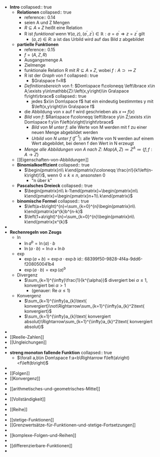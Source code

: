 - **Intro**
  collapsed:: true
	- **Relationen**
	  collapsed:: true
		- reference:: 0.14
		- seien A und Z Mengen
		- $R\subseteq A\times Z$ heißt eine Relation
		- R ist *funktional* wenn $\forall\left(a,z\right),\left(a^{\prime},z^{\prime}\right)\in\mathbb{R}:a=a^{\prime}\Rightarrow z=z^{\prime}$ gilt
			- $\left(a,z\right)\in R$: a ist das Urbild wird auf das Bild z abgebildet
	- **partielle Funktionen**
		- reference:: 0.15
		- $f=\left(A,Z,R\right)$
		- Ausgangsmenge A
		- Zielmenge
		- funktionale Relation R mit $R\subseteq A\times Z$, wobei $f:A\supset\mapsto Z$
		- R ist der *Graph* von f
		  collapsed:: true
			- $Gra\space f=R$
		- *Definitionsbereich* von f: $Dom\space f\coloneqq \left\lbrace x\in A;\exists y\in\mathbb{Z}:\left(x,y\right)\in Gra\space f\right\rbrace$
		  collapsed:: true
			- jedes $x\in Dom\space f$ hat ein eindeutig bestimmtes y mit $\left(x,y\right)\in Gra\space f$
		- die Abbildung von x auf f wird geschrieben als $x\mapsto f\left(x\right)$
		- *Bild von f*: $Ran\space f\coloneqq \left\lbrace y\in Z;\exists x\in Dom\space f:y\in f\left(x\right)\right\rbrace$
			- *Bild von M unter f*: alle Werte von M werden mit f zu einer neuen Menge abgebildet werden
			- *Urbild von N unter f* ($f^{-1}$): alle Werte von N werden auf einem Wert abgebildet, bei denen f den Wert in N erzeugt
		- *Menge alle Abbildungen von A nach Z*: $Map\left(A,Z\right)\coloneqq Z^{A}\coloneqq \left\lbrace f;f:A\rightarrow Z\right\rbrace$
	- [[Eigenschaften-von-Abbildungen]]
	- **Binomialkoeffizient**
	  collapsed:: true
		- $\begin{pmatrix}n\\ k\end{pmatrix}\coloneqq \frac{n!}{k!\left(n-k\right)!}$, wenn $0\leq k\leq n$, ansonsten 0
			- "n über k"
	- **Pascalsches Dreieck**
	  collapsed:: true
		- $\begin{pmatrix}n\\ k-1\end{pmatrix}+\begin{pmatrix}n\\ k\end{pmatrix}=\begin{pmatrix}n+1\\ k\end{pmatrix}$
	- **binomische Formel**
	  collapsed:: true
		- $\left(a+b\right)^{n}=\sum_{k=0}^{n}\begin{pmatrix}n\\ k\end{pmatrix}a^{k}b^{n-k}$
		- $\left(1+a\right)^{n}=\sum_{k=0}^{n}\begin{pmatrix}n\\ k\end{pmatrix}x^{k}$
-
- **Rechenregeln von Zeugs**
	- $\ln$
		- $\ln a^{b}=\ln\left(a\right)\cdot b$
		- $\ln\left(a\cdot b\right)=\ln a+\ln b$
	- $\exp$
		- $\exp\left(a+b\right)=\exp a\cdot\exp b$
		  id:: 68399f50-9828-4f4a-9dd6-f208050041b4
		- $\exp\left(a\cdot b\right)=\exp\left(a\right)^{b}$
	- Divergenz
		- $\sum_{k=1}^{\infty}\frac{1}{k^{\alpha}}$ divergiert bei $\alpha\leq1$, konvergiert bei $\alpha>1$
			- (genauer: $\text{Re }\alpha\leq1$)
	- Konvergenz
		- $\sum_{k=1}^{\infty}a_{k}\text{ konvergiert}\not\Rightarrow\sum_{k=1}^{\infty}a_{k}^2\text{ konvergiert}$
		- $\sum_{k=1}^{\infty}a_{k}\text{ konvergiert absolut}\Rightarrow\sum_{k=1}^{\infty}a_{k}^2\text{ konvergiert absolut}$
-
- [[Reelle-Zahlen]]
- [[Ungleichungen]]
-
- **streng monoton fallende Funktion**
  collapsed:: true
	- $\forall a,b\in Dom\space f:a<b\Rightarrow f\left(a\right)<f\left(b\right)$
-
- [[Folgen]]
- [[Konvergenz]]
-
- [[arithmetisches-und-geometrisches-Mittel]]
-
- [[Vollständigkeit]]
-
- [[Reihe]]
-
- [[stetige-Funktionen]]
- [[Grenzwertsätze-für-Funktionen-und-stetige-Fortsetzungen]]
-
- [[komplexe-Folgen-und-Reihen]]
-
- [[differenzierbare-Funktionen]]
-